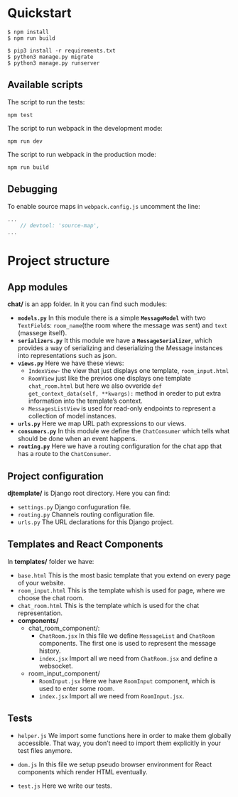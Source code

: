 # Quickstart
```consile
$ npm install
$ npm run build

$ pip3 install -r requirements.txt
$ python3 manage.py migrate
$ python3 manage.py runserver
```


Available scripts
---
The script to run the tests:
```console
npm test
```
The script to run webpack in the development mode:
```console
npm run dev
```
The script to run webpack in the production mode:
```console
npm run build
```
Debugging
---
To enable source maps in `webpack.config.js` uncomment the line:
```javascript
...
    // devtool: 'source-map',
...
``` 
# Project structure
App modules
---
**chat/** is an app folder. In it you can find such modules:
* **`models.py`** In this module there is a simple **`MessageModel`** with two `TextField`s: `room_name`(the room where the message was sent) and `text` (massege itself).
* **`serializers.py`** It this module we have a **`MessageSerializer`**, which provides a way of serializing and deserializing the Message instances into representations such as json. 
* **`views.py`** Here we have these views:
  * `IndexView`- the view that just displays one template, `room_input.html`
  * `RoomView` just like the previos one displays one template `chat_room.html` but here we also ovveride `def get_context_data(self, **kwargs):` method in oreder to put extra information into the template’s context.
  * `MessagesListView` is used for read-only endpoints to represent a collection of model instances.
* **`urls.py`** Here we map URL path expressions to our views.
* **`consumers.py`** In this module we define the `ChatConsumer` which tells what should be done when an event happens.
* **`routing.py`** Here we have a routing configuration for the chat app that has a route to the `ChatConsumer`. 

Project configuration
---
**djtemplate/** is Django root directory. Here you can find:
* `settings.py` Django confuguration file.
* `routing.py` Channels routing configuration file.
* `urls.py` The URL declarations for this Django project.




Templates and React Components
---
In **templates/** folder we have:
* `base.html` This is the most basic template that you extend on every page of your website.
* `room_input.html` This is the template whish is used for page, where we choose the chat room.
* `chat_room.html` This is the template which is used for the chat representation.
* **components/**
  * chat_room_component/:
    * `ChatRoom.jsx` In this file we define `MessageList` and `ChatRoom` components. The first one is used to represent the message history. 
    * `index.jsx` Import all we need from `ChatRoom.jsx` and define a websocket.
  * room_input_component/
    * `RoomInput.jsx` Here we have `RoomInput` component, which is used to enter some room. 
    * `index.jsx` Import all we need from `RoomInput.jsx`.
  
  


Tests
---


* `helper.js` We import some functions here in order to make them globally accessible. That way, you don’t need to import them explicitly in your test files anymore.

* `dom.js`  In this file we setup pseudo browser environment for React components which render HTML eventually. 

* `test.js` Here we write our tests.
